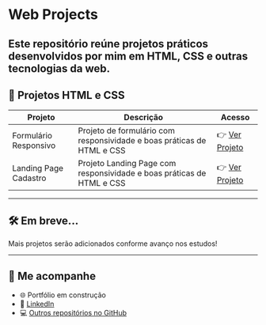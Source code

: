 # Web Projects

Este repositório reúne projetos práticos desenvolvidos por mim em HTML, CSS e outras tecnologias da web.
---

## 📁 Projetos HTML e CSS

| Projeto | Descrição | Acesso |
|--------|-----------|--------|
| Formulário Responsivo | Projeto de formulário com responsividade e boas práticas de HTML e CSS | 👉 [Ver Projeto](https://maxemiliano1.github.io/web_projects/HTML_CSS/HTML_CSS_Avancado/sign_up) |
| Landing Page Cadastro | Projeto Landing Page com responsividade e boas práticas de HTML e CSS | 👉 [Ver Projeto](https://maxemiliano1.github.io/web_projects/HTML_CSS/HTML_CSS_Avancado/landing_page_sign) |

---

## 🛠️ Em breve...

Mais projetos serão adicionados conforme avanço nos estudos!

---

## 📲 Me acompanhe

- 🌐 Portfólio em construção
- 🔗 [LinkedIn](https://www.linkedin.com/in/max-emiliano-cardoso-e-silva-370a87221/)
- 💻 [Outros repositórios no GitHub](https://github.com/maxemiliano1)